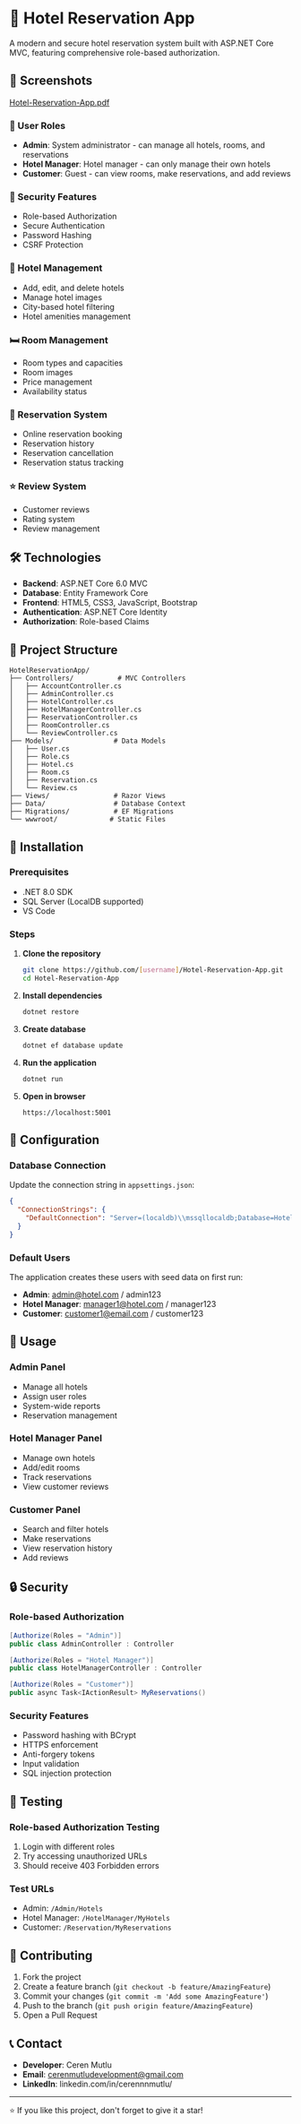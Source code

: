 # 🏨 Hotel Reservation App
A modern and secure hotel reservation system built with ASP.NET Core MVC, featuring comprehensive role-based authorization.

## 📸 Screenshots
[Hotel-Reservation-App.pdf](https://github.com/user-attachments/files/21640885/Hotel-Reservation-App.pdf)

### 👥 User Roles
- **Admin**: System administrator - can manage all hotels, rooms, and reservations
- **Hotel Manager**: Hotel manager - can only manage their own hotels
- **Customer**: Guest - can view rooms, make reservations, and add reviews

### 🔐 Security Features
- Role-based Authorization
- Secure Authentication
- Password Hashing
- CSRF Protection

### 🏨 Hotel Management
- Add, edit, and delete hotels
- Manage hotel images
- City-based hotel filtering
- Hotel amenities management

### 🛏️ Room Management
- Room types and capacities
- Room images
- Price management
- Availability status

### 📅 Reservation System
- Online reservation booking
- Reservation history
- Reservation cancellation
- Reservation status tracking

### ⭐ Review System
- Customer reviews
- Rating system
- Review management

## 🛠️ Technologies

- **Backend**: ASP.NET Core 6.0 MVC
- **Database**: Entity Framework Core
- **Frontend**: HTML5, CSS3, JavaScript, Bootstrap
- **Authentication**: ASP.NET Core Identity
- **Authorization**: Role-based Claims

## 📁 Project Structure

```
HotelReservationApp/
├── Controllers/           # MVC Controllers
│   ├── AccountController.cs
│   ├── AdminController.cs
│   ├── HotelController.cs
│   ├── HotelManagerController.cs
│   ├── ReservationController.cs
│   ├── RoomController.cs
│   └── ReviewController.cs
├── Models/               # Data Models
│   ├── User.cs
│   ├── Role.cs
│   ├── Hotel.cs
│   ├── Room.cs
│   ├── Reservation.cs
│   └── Review.cs
├── Views/                # Razor Views
├── Data/                 # Database Context
├── Migrations/           # EF Migrations
└── wwwroot/             # Static Files
```

## 🚀 Installation

### Prerequisites
- .NET 8.0 SDK
- SQL Server (LocalDB supported)
- VS Code

### Steps

1. **Clone the repository**
   ```bash
   git clone https://github.com/[username]/Hotel-Reservation-App.git
   cd Hotel-Reservation-App
   ```

2. **Install dependencies**
   ```bash
   dotnet restore
   ```

3. **Create database**
   ```bash
   dotnet ef database update
   ```

4. **Run the application**
   ```bash
   dotnet run
   ```

5. **Open in browser**
   ```
   https://localhost:5001
   ```

## 🔧 Configuration

### Database Connection
Update the connection string in `appsettings.json`:

```json
{
  "ConnectionStrings": {
    "DefaultConnection": "Server=(localdb)\\mssqllocaldb;Database=HotelReservationDB;Trusted_Connection=true;MultipleActiveResultSets=true"
  }
}
```

### Default Users
The application creates these users with seed data on first run:

- **Admin**: admin@hotel.com / admin123
- **Hotel Manager**: manager1@hotel.com / manager123
- **Customer**: customer1@email.com / customer123

## 📱 Usage

### Admin Panel
- Manage all hotels
- Assign user roles
- System-wide reports
- Reservation management

### Hotel Manager Panel
- Manage own hotels
- Add/edit rooms
- Track reservations
- View customer reviews

### Customer Panel
- Search and filter hotels
- Make reservations
- View reservation history
- Add reviews

## 🔒 Security

### Role-based Authorization
```csharp
[Authorize(Roles = "Admin")]
public class AdminController : Controller

[Authorize(Roles = "Hotel Manager")]
public class HotelManagerController : Controller

[Authorize(Roles = "Customer")]
public async Task<IActionResult> MyReservations()
```

### Security Features
- Password hashing with BCrypt
- HTTPS enforcement
- Anti-forgery tokens
- Input validation
- SQL injection protection

## 🧪 Testing

### Role-based Authorization Testing
1. Login with different roles
2. Try accessing unauthorized URLs
3. Should receive 403 Forbidden errors

### Test URLs
- Admin: `/Admin/Hotels`
- Hotel Manager: `/HotelManager/MyHotels`
- Customer: `/Reservation/MyReservations`

## 🤝 Contributing

1. Fork the project
2. Create a feature branch (`git checkout -b feature/AmazingFeature`)
3. Commit your changes (`git commit -m 'Add some AmazingFeature'`)
4. Push to the branch (`git push origin feature/AmazingFeature`)
5. Open a Pull Request

## 📞 Contact

- **Developer**: Ceren Mutlu
- **Email**: cerenmutludevelopment@gmail.com
- **LinkedIn**: linkedin.com/in/cerennnmutlu/

---

⭐ If you like this project, don't forget to give it a star!


